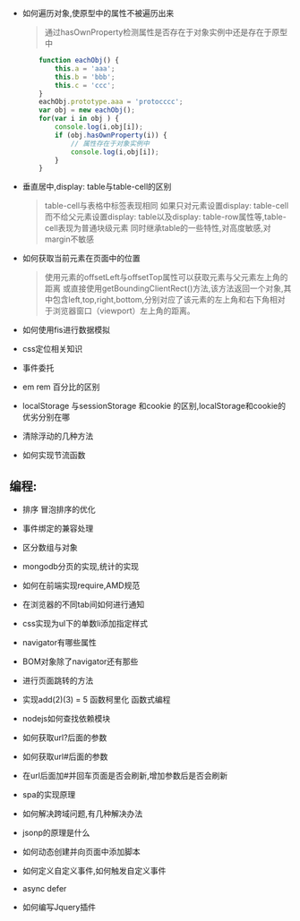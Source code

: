 
* 如何遍历对象,使原型中的属性不被遍历出来

    > 通过hasOwnProperty检测属性是否存在于对象实例中还是存在于原型中
    ```javascript
        function eachObj() {
        	this.a = 'aaa';
        	this.b = 'bbb';
        	this.c = 'ccc';
        }
        eachObj.prototype.aaa = 'protocccc';
        var obj = new eachObj();
        for(var i in obj ) {
        	console.log(i,obj[i]);
        	if (obj.hasOwnProperty(i)) {
        		// 属性存在于对象实例中
        		console.log(i,obj[i]);
        	}
        }
    ```

* 垂直居中,display: table与table-cell的区别

  > table-cell与表格中<td>标签表现相同
    如果只对元素设置display: table-cell而不给父元素设置display: table以及display: table-row属性等,table-cell表现为普通块级元素
    同时继承table的一些特性,对高度敏感,对margin不敏感
    
* 如何获取当前元素在页面中的位置
    >   使用元素的offsetLeft与offsetTop属性可以获取元素与父元素左上角的距离
	    或直接使用getBoundingClientRect()方法,该方法返回一个对象,其中包含left,top,right,bottom,分别对应了该元素的左上角和右下角相对于浏览器窗口（viewport）左上角的距离。

* 如何使用fis进行数据模拟

* css定位相关知识
* 事件委托
* em rem 百分比的区别
* localStorage 与sessionStorage 和cookie 的区别,localStorage和cookie的优劣分别在哪
* 清除浮动的几种方法
* 如何实现节流函数

## 编程:
* 排序  冒泡排序的优化
* 事件绑定的兼容处理
* 区分数组与对象


* mongodb分页的实现,统计的实现
* 如何在前端实现require,AMD规范
* 在浏览器的不同tab间如何进行通知
* css实现为ul下的单数li添加指定样式
* navigator有哪些属性
* BOM对象除了navigator还有那些
* 进行页面跳转的方法
* 实现add(2)(3) = 5 函数柯里化 函数式编程
* nodejs如何查找依赖模块
* 如何获取url?后面的参数
* 如何获取url#后面的参数
* 在url后面加#并回车页面是否会刷新,增加参数后是否会刷新
* spa的实现原理
* 如何解决跨域问题,有几种解决办法
* jsonp的原理是什么
* 如何动态创建并向页面中添加脚本
* 如何定义自定义事件,如何触发自定义事件 
* async defer
* 如何编写Jquery插件




